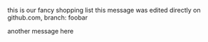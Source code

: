 this is our fancy shopping list
this message was edited directly on github.com, branch: foobar


another message here
